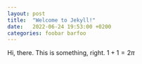 ```yaml
---
layout: post
title:  "Welcome to Jekyll!"
date:   2022-06-24 19:53:00 +0200
categories: foobar barfoo
---
```


Hi, there. This is something, right. $1 + 1 = 2 \pi$
